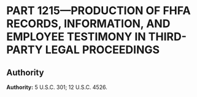 # PART 1215—PRODUCTION OF FHFA RECORDS, INFORMATION, AND EMPLOYEE TESTIMONY IN THIRD-PARTY LEGAL PROCEEDINGS


## Authority

**Authority:** 5 U.S.C. 301; 12 U.S.C. 4526.



